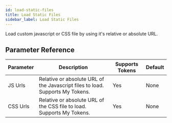 ```yaml
---
id: load-static-files
title: Load Static Files
sidebar_label: Load Static Files
---
```



Load custom javascript or CSS file by using it's relative or absolute URL.

## Parameter Reference
| Parameter | Description | Supports Tokens | Default |
| -- | -- | -- | -- |
| JS Urls | Relative or absolute URL of the Javascript files to load. Supports My Tokens. | Yes | None |
| CSS Urls | Relative or absolute URL of the CSS file to load. Supports My Tokens. | Yes | None |
